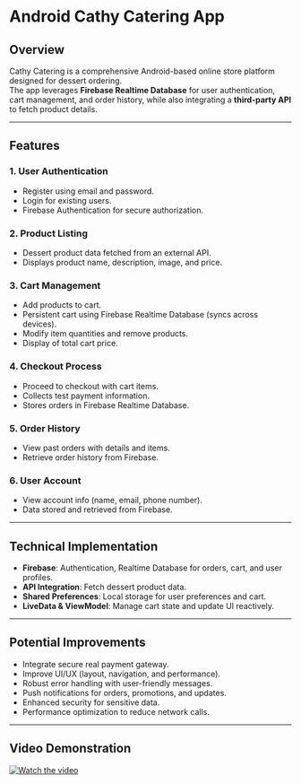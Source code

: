# Android Cathy Catering App

## Overview
Cathy Catering is a comprehensive Android-based online store platform designed for dessert ordering.  
The app leverages **Firebase Realtime Database** for user authentication, cart management, and order history, while also integrating a **third-party API** to fetch product details.  

---

## Features

### 1. User Authentication
- Register using email and password.
- Login for existing users.
- Firebase Authentication for secure authorization.

### 2. Product Listing
- Dessert product data fetched from an external API.
- Displays product name, description, image, and price.

### 3. Cart Management
- Add products to cart.
- Persistent cart using Firebase Realtime Database (syncs across devices).
- Modify item quantities and remove products.
- Display of total cart price.

### 4. Checkout Process
- Proceed to checkout with cart items.
- Collects test payment information.
- Stores orders in Firebase Realtime Database.

### 5. Order History
- View past orders with details and items.
- Retrieve order history from Firebase.

### 6. User Account
- View account info (name, email, phone number).
- Data stored and retrieved from Firebase.

---

## Technical Implementation
- **Firebase**: Authentication, Realtime Database for orders, cart, and user profiles.
- **API Integration**: Fetch dessert product data.
- **Shared Preferences**: Local storage for user preferences and cart.
- **LiveData & ViewModel**: Manage cart state and update UI reactively.

---

## Potential Improvements
- Integrate secure real payment gateway.
- Improve UI/UX (layout, navigation, and performance).
- Robust error handling with user-friendly messages.
- Push notifications for orders, promotions, and updates.
- Enhanced security for sensitive data.
- Performance optimization to reduce network calls.

---

## Video Demonstration
[![Watch the video](https://img.youtube.com/vi/VIDEO_ID/0.jpg)]((https://github.com/treasureola/Android_CathyCatheringApp/blob/main/cathy_catering_demo.mp4))
